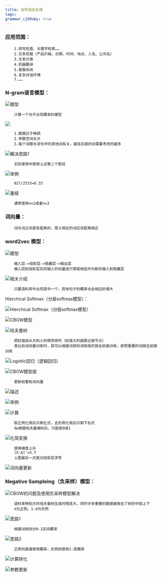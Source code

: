 ```yaml
---
title: 自然语言处理
tags: 
grammar_cjkRuby: true
---
```



### 应用范围：
		
		1.拼写检查、关键字检索……
		2.文本挖掘（产品价格、日期、时间、地点、人名、公司名）
		3.文本分类
		4.机器翻译
		5.客服系统
		6.复杂对话环境
		7.……

### N-gram语言模型：

![模型][1]

		计算一个句子出现概率的模型
![][2]

		1.数据过于稀疏
		2.参数空间太大
		3.每个词都与该句中的其他词有关，越往后面的词需要考虑的越多

![解决思路1][3]

		实际使用中使用上述第二个假设

![举例][4]	

		827/2533=0.33

![量级][5]

		通常使用n=2或者n=3
		
### 词向量：

		词与词之间是有距离的，意义相近的词应该距离相近
		
### word2vec 模型：

![模型][6]

		输入层->投影层->隐藏层->输出层
		输入层到投影层后将输入的向量进行首尾相连作为新的输入到隐藏层

![相关介绍][7]

		只要语料库中出现其中一个，其他句子的概率也会相应的增大

Hierchical Softmax（分层softmax模型）：

![Hierchical Softmax（分层softmax模型）][8]

![CBOW模型][9]

![哈夫曼树][10]

		把权值按从大到小的顺序排列（权值大的越靠近根节点）
		类比到词向量训练时，其可以根据词频将词频高的放在前面训练，即把重要的词放在前面训练

![Logistic回归（逻辑回归）][11]

![CBOW模型层][12]

		更新权重和词向量

![描述][13]

![举例][14]

![计算][15]

		取正例化简后只剩左式，去负例化简后只剩下右式
		dw根据哈夫曼编码后，只能取0或1

![化简变换][16]

		使用梯度上升
		[X·A]'=X.T
		上图最后一式是对投影层求导

![词向量更新][17]


### Negative Sampleing（负采样）模型：

![CBOW的问题及使用负采样模型解决][18]

		语料库特别大时哈夫曼树生成时很庞大，同时许多重要的数据被放在了树的中部上下
		σ为正例。1-σ为负例
		
![思路1][19]

		根据词频划分0-1区间概率

![思路2][20]

		正例则直接使用概率，负例则使用1-其概率

![计算转化][21]

![参数更新][22]


  [1]: ./images/1514346622893.jpg
  [2]: ./images/1514346806490.jpg
  [3]: ./images/1514347097877.jpg
  [4]: ./images/1514347803372.jpg
  [5]: ./images/1514348158960.jpg
  [6]: ./images/1514358380827.jpg
  [7]: ./images/1514358532265.jpg
  [8]: ./images/1514359005652.jpg
  [9]: ./images/1514359191490.jpg
  [10]: ./images/1514359234729.jpg
  [11]: ./images/1514359639430.jpg
  [12]: ./images/1514359936874.jpg
  [13]: ./images/1514365833686.jpg
  [14]: ./images/1514360213214.jpg
  [15]: ./images/1514365894265.jpg
  [16]: ./images/1514366346768.jpg
  [17]: ./images/1514367076233.jpg
  [18]: ./images/1514367232041.jpg
  [19]: ./images/1514367334196.jpg
  [20]: ./images/1514367407573.jpg
  [21]: ./images/1514367506512.jpg
  [22]: ./images/1514367536294.jpg